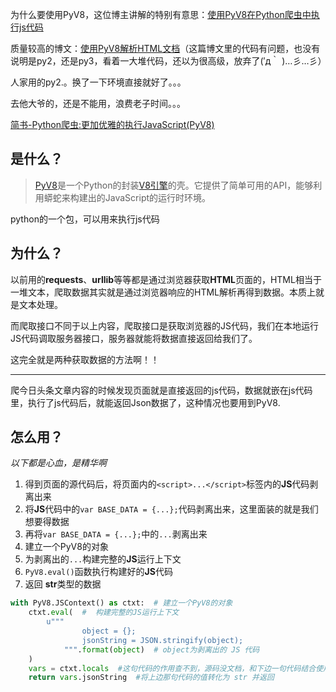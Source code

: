 为什么要使用PyV8，这位博主讲解的特别有意思：[使用PyV8在Python爬虫中执行js代码](http://www.php.cn/python-tutorials-352520.html)

质量较高的博文：[使用PyV8解析HTML文档](https://www.h5jun.com/post/PyV8.html)（这篇博文里的代码有问题，也没有说明是py2，还是py3，看着一大堆代码，还以为很高级，放弃了(′д｀ )…彡…彡）

人家用的py2.。换了一下环境直接就好了。。。

去他大爷的，还是不能用，浪费老子时间。。。

[简书-Python爬虫:更加优雅的执行JavaScript(PyV8)](https://www.jianshu.com/p/c534d6eb881a)

## 是什么？

>[PyV8](http://code.google.com/p/pyv8/)是一个Python的封装[V8引擎](http://code.google.com/p/v8/)的壳。它提供了简单可用的API，能够利用蟒蛇来构建出的JavaScript的运行时环境。


python的一个包，可以用来执行js代码

## 为什么？

以前用的**requests**、**urllib**等等都是通过浏览器获取**HTML**页面的，HTML相当于一堆文本，爬取数据其实就是通过浏览器响应的HTML解析再得到数据。本质上就是文本处理。

而爬取接口不同于以上内容，爬取接口是获取浏览器的JS代码，我们在本地运行JS代码调取服务器接口，服务器就能将数据直接返回给我们了。

这完全就是两种获取数据的方法啊！！

----

爬今日头条文章内容的时候发现页面就是直接返回的js代码，数据就嵌在js代码里，执行了js代码后，就能返回Json数据了，这种情况也要用到PyV8.

## 怎么用？

*以下都是心血，是精华啊*

1. 得到页面的源代码后，将页面内的`<script>...</script>`标签内的**JS**代码剥离出来
2. 将**JS**代码中的`var BASE_DATA = {...};`代码剥离出来，这里面装的就是我们想要得数据
3. 再将`var BASE_DATA = {...};`中的`...`剥离出来
4. 建立一个PyV8的对象
5. 为剥离出的`...`构建完整的**JS**运行上下文
6. `PyV8.eval()`函数执行构建好的**JS**代码
7. 返回 **str**类型的数据

```python
with PyV8.JSContext() as ctxt:  # 建立一个PyV8的对象
    ctxt.eval(  #  构建完整的JS运行上下文
        u"""
                object = {};
                jsonString = JSON.stringify(object);
            """.format(object)  # object为剥离出的 JS 代码
    )
    vars = ctxt.locals  #这句代码的作用查不到，源码没文档，和下边一句代码结合使用吧
    return vars.jsonString  #将上边那句代码的值转化为 str 并返回
```


